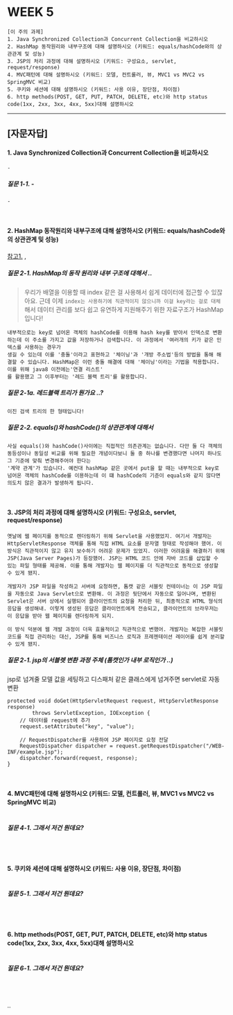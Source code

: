 
# WEEK 5

```
[이 주의 과제]
1. Java Synchronized Collection과 Concurrent Collection을 비교하시오
2. HashMap 동작원리와 내부구조에 대해 설명하시오 (키워드: equals/hashCode와의 상관관계 및 성능)
3. JSP의 처리 과정에 대해 설명하시오 (키워드: 구성요소, servlet, request/response)
4. MVC패턴에 대해 설명하시오 (키워드: 모델, 컨트롤러, 뷰, MVC1 vs MVC2 vs SpringMVC 비교)
5. 쿠키와 세션에 대해 설명하시오 (키워드: 사용 이유, 장단점, 차이점)
6. http methods(POST, GET, PUT, PATCH, DELETE, etc)와 http status code(1xx, 2xx, 3xx, 4xx, 5xx)대해 설명하시오
```

-----


## [자문자답]

#### 1. Java Synchronized Collection과 Concurrent Collection을 비교하시오
```
-
```

##### 질문 1-1. -

```
-
```

<br>



#### 2. HashMap 동작원리와 내부구조에 대해 설명하시오 (키워드: equals/hashCode와의 상관관계 및 성능)
[참고1.](https://www.baeldung.com/java-equals-hashcode-contracts) , 


##### 질문 2-1. HashMap의 동작 원리와 내부 구조에 대해서 .. 

> 우리가 배열을 이용할 때 index 같은 걸 사용해서 쉽게 데이터에 접근할 수 있잖아요. 근데 이제 `index는 사용하기에 직관적이지 않으니까 이걸 key라는 걸로 대체`해서
> 데이터 관리를 보다 쉽고 유연하게 지원해주기 위한 자료구조가 HashMap 입니다!

```
내부적으로는 key로 넘어온 객체의 hashCode를 이용해 hash key를 받아서 인덱스로 변환하는데 이 주소를 가지고 값을 저장하거나 검색합니다. 이 과정에서 '여러개의 키가 같은 인덱스를 사용하는 경우가
생길 수 있는데 이를 '충돌'이라고 표현하고 '체이닝'과 '개방 주소법'등의 방법을 통해 해결할 수 있습니다. HashMap은 이런 충돌 해결에 대해 '체이닝'이라는 기법을 적용합니다. 이를 위해 java8 이전에는'연결 리스트'
를 활용했고 그 이후부터는 '레드 블랙 트리'를 활용합니다.
```

##### 질문 2-1a. 레드블랙 트리가 뭔가요 ..?
```
이진 검색 트리의 한 형태입니다!
```

##### 질문 2-2. equals()와 hashCode()의 상관관계에 대해서
```
사실 equals()와 hashCode()사이에는 직접적인 의존관계는 없습니다. 다만 둘 다 객체의 동등성이나 동일성 비교를 위해 필요한 개념이다보니 둘 중 하나를 변경했다면 나머지 하나도 그 기준에 맞춰 변경해주어야 한다는
'계약 관계'가 있습니다. 예컨대 hashMap 같은 곳에서 put을 할 때는 내부적으로 key로 넘어온 객체의 hashCode를 이용하는데 이 떄 hashCode의 기준이 equals와 같지 않다면 의도치 않은 결과가 발생하게 됩니다.
```



<br>

#### 3. JSP의 처리 과정에 대해 설명하시오 (키워드: 구성요소, servlet, request/response)

```
옛날에 웹 페이지를 동적으로 렌더링하기 위해 Servlet을 사용했었지. 여기서 개발자는 HttpServletResponse 객체를 통해 직접 HTML 요소를 문자열 형태로 작성해야 했어. 이 방식은 직관적이지 않고 유지 보수하기 어려운 문제가 있었지. 이러한 어려움을 해결하기 위해 JSP(Java Server Pages)가 등장했어. JSP는 HTML 코드 안에 자바 코드를 삽입할 수 있는 파일 형태를 제공해. 이를 통해 개발자는 웹 페이지를 더 직관적으로 동적으로 생성할 수 있게 됐지.

개발자가 JSP 파일을 작성하고 서버에 요청하면, 톰캣 같은 서블릿 컨테이너는 이 JSP 파일을 자동으로 Java Servlet으로 변환해. 이 과정은 뒷단에서 자동으로 일어나며, 변환된 Servlet은 서버 상에서 실행되어 클라이언트의 요청을 처리한 뒤, 최종적으로 HTML 형식의 응답을 생성해내. 이렇게 생성된 응답은 클라이언트에게 전송되고, 클라이언트의 브라우저는 이 응답을 받아 웹 페이지를 렌더링하게 되지.

이 방식 덕분에 웹 개발 과정이 더욱 효율적이고 직관적으로 변했어. 개발자는 복잡한 서블릿 코드를 직접 관리하는 대신, JSP를 통해 비즈니스 로직과 프레젠테이션 레이어를 쉽게 분리할 수 있게 됐지.
```

##### 질문 2-1. jsp의 서블렛 변환 과정 주체 (톰캣인가 내부 로직인가 ..)

jsp로 넘겨줄 모델 값을 세팅하고 디스패처 같은 클래스에게 넘겨주면 servlet로 자동 변환
```
protected void doGet(HttpServletRequest request, HttpServletResponse response)
        throws ServletException, IOException {
    // 데이터를 request에 추가
    request.setAttribute("key", "value");

    // RequestDispatcher를 사용하여 JSP 페이지로 요청 전달
    RequestDispatcher dispatcher = request.getRequestDispatcher("/WEB-INF/example.jsp");
    dispatcher.forward(request, response);
}
```

<br>


#### 4. MVC패턴에 대해 설명하시오 (키워드: 모델, 컨트롤러, 뷰, MVC1 vs MVC2 vs SpringMVC 비교)

```
```

##### 질문 4-1. 그래서 저건 뭔데요?
```

```

<br>



#### 5. 쿠키와 세션에 대해 설명하시오 (키워드: 사용 이유, 장단점, 차이점)

```

```

##### 질문 5-1. 그래서 저건 뭔데요?
```

```

<br>


#### 6. http methods(POST, GET, PUT, PATCH, DELETE, etc)와 http status code(1xx, 2xx, 3xx, 4xx, 5xx)대해 설명하시오
```

```

##### 질문 6-1. 그래서 저건 뭔데요?
```

```

<br>





..
